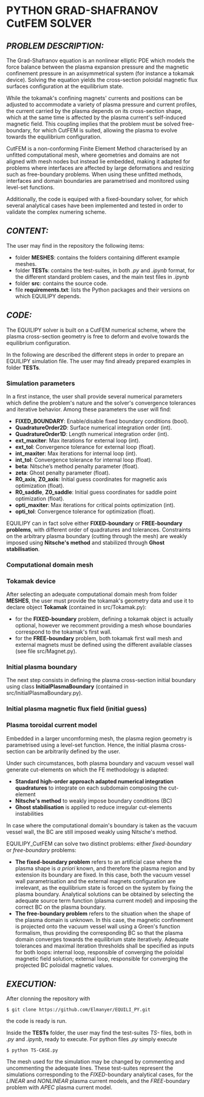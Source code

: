 # **PYTHON GRAD-SHAFRANOV CutFEM SOLVER**

## *PROBLEM DESCRIPTION:*

The Grad-Shafranov equation is an nonlinear elliptic PDE which models the force balance between the plasma expansion pressure and the magnetic confinement pressure in an axisymmetrical system (for instance a tokamak device). 
Solving the equation yields the cross-section poloidal magnetic flux surfaces configuration at the equilibrium state.

While the tokamak's confining magnets' currents and positions can be adjusted to accommodate a variety of plasma pressure and current profiles, the current carried by the plasma depends on its cross-section shape, which at the same time is affected by the plasma current's self-induced magnetic field. 
This coupling implies that the problem must be solved free-boundary, for which CutFEM is suited, allowing the plasma to evolve towards the equilibrium configuration.

CutFEM is a non-conforming Finite Element Method characterised by an unfitted computational mesh, where geometries and domains are not aligned with mesh nodes but instead lie embedded, making it adapted for problems where interfaces are affected by large deformations and resizing such as free-boundary problems.
When using these unfitted methods, interfaces and domain boundaries are parametrised and monitored using level-set functions.

Additionally, the code is equiped with a fixed-boundary solver, for which several analytical cases have been implemented and tested in order to validate the complex numering scheme. 

## *CONTENT:*

The user may find in the repository the following items:
- folder **MESHES**: contains the folders containing different example meshes. 
- folder **TESTs**: contains the test-suites, in both *.py* and *.ipynb* format, for the different standard problem cases, and the main test files in *.ipynb*
- folder **src**: contains the source code.
- file **requirements.txt**: lists the Python packages and their versions on which EQUILIPY depends.

## *CODE:*

The EQUILIPY solver is built on a CutFEM numerical scheme, where the plasma cross-section geometry is free to deform and evolve towards the equilibrium configuration. 

In the following are described the different steps in order to prepare an EQUILIPY simulation file.
The user may find already prepared examples in folder **TESTs**.

### **Simulation parameters**

In a first instance, the user shall provide several numerical parameters which define the problem's nature and the solver's convergence tolerances and iterative behavior. 
Among these parameters the user will find:

- **FIXED_BOUNDARY**: Enable/disable fixed boundary conditions (bool).    
- **QuadratureOrder2D**: Surface numerical integration order (int).  
- **QuadratureOrder1D**: Length numerical integration order (int).  
- **ext_maxiter**: Max iterations for external loop (int).  
- **ext_tol**: Convergence tolerance for external loop (float).  
- **int_maxiter**: Max iterations for internal loop (int).  
- **int_tol**: Convergence tolerance for internal loop (float).   
- **beta**: Nitsche’s method penalty parameter (float).   
- **zeta**: Ghost penalty parameter (float).  
- **R0_axis**, **Z0_axis**: Initial guess coordinates for magnetic axis optimization (float).  
- **R0_saddle**, **Z0_saddle**: Initial guess coordinates for saddle point optimization (float).  
- **opti_maxiter**: Max iterations for critical points optimization (int).  
- **opti_tol**: Convergence tolerance for optimization (float).  

EQUILIPY can in fact solve either **FIXED-boundary** or **FREE-boundary problems**, with different order of quadratures and tolerances. 
Constraints on the arbitrary plasma boundary (cutting through the mesh) are weakly imposed using **Nitsche's method** and stabilized through **Ghost stabilisation**. 

### **Computational domain mesh**


### **Tokamak device**

After selecting an adequate computational domain mesh from folder **MESHES**, the user must provide the tokamak's geometry data and use it to declare object **Tokamak** (contained in src/Tokamak.py): 

- for the **FIXED-boundary** problem, defining a tokamak object is actually optional, however we recomment providing a mesh whose boundaries correspond to the tokamak's first wall. 
- for the **FREE-boundary**  problem, both tokamak first wall mesh and external magnets must be defined using the different available classes (see file src/Magnet.py).

### **Initial plasma boundary**

The next step consists in defining the plasma cross-section initial boundary using class **InitialPlasmaBoundary** (contained in src/InitialPlasmaBoundary.py).


### **Initial plasma magnetic flux field (initial guess)**


### **Plasma toroidal current model**


Embedded in a larger uncomforming mesh, the plasma region geometry is parametrised using a level-set function. 
Hence, the initial plasma cross-section can be arbitrarily defined by the user.



Under such circumstances, both plasma boundary and vacuum vessel wall generate cut-elements on which the FE methodology is adapted: 
- **Standard high-order approach adapted numerical integration quadratures** to integrate on each subdomain composing the cut-element
- **Nitsche's method** to weakly impose boundary conditions (BC) 
- **Ghost stabilisation** is applied to reduce irregular cut-elements instabilities

In case where the computational domain's boundary is taken as the vacuum vessel wall, the BC are still imposed weakly using Nitsche's method. 

EQUILIPY_CutFEM can solve two distinct problems: either *fixed-boundary* or *free-boundary* problems:
- **The fixed-boundary problem** refers to an artificial case where the plasma shape is *a priori* known, and therefore the plasma region and by extension its boundary are fixed.
In this case, both the vacuum vessel wall parametrisation and the external magnets configuration are irrelevant, as the equilibrium state is forced on the system by fixing the plasma boundary.
Analytical solutions can be obtained by selecting the adequate source term function (plasma current model) and imposing the correct BC on the plasma boundary. 
- **The free-boundary problem** refers to the situation when the shape of the plasma domain is unknown.
In this case, the magnetic confinement is projected onto the vacuum vessel wall using a Green's function formalism, thus providing the corresponding BC so that the plasma domain converges towards the equilibrium state iteratively. 
Adequate tolerances and maximal iteration thresholds shall be specified as inputs for both loops: internal loop, responsible of converging the poloidal magnetic field solution; external loop, responsible for converging the projected BC poloidal magnetic values.   


## *EXECUTION:*

After clonning the repository with 

    $ git clone https://github.com/Elmanyer/EQUILI_PY.git
    
the code is ready is run. 

Inside the **TESTs** folder, the user may find the test-suites *TS-* files, both in *.py* and *.ipynb*, ready to execute. For python files *.py* simply execute 

    $ python TS-CASE.py

The mesh used for the simulation may be changed by commenting and uncommenting the adequate lines. These test-suites represent the simulations corresponding to the *FIXED*-boundary analytical cases, for the *LINEAR* and *NONLINEAR* plasma current models, and the *FREE*-boundary problem with *APEC* plasma current model.




